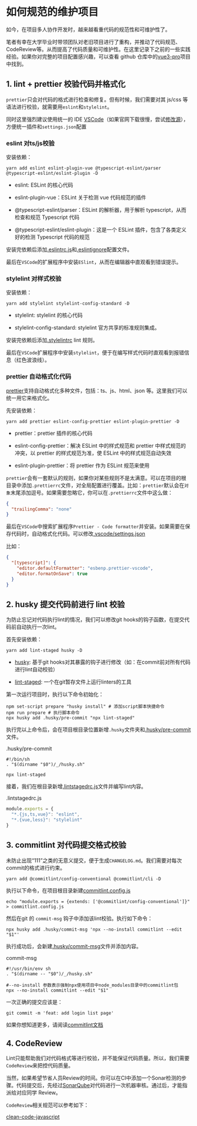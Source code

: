 # 如何规范的维护项目

如今，在项目多人协作开发时，越来越看重代码的规范性和可维护性了。

笔者有幸在大学毕业时带领团队对老旧项目进行了重构，并推动了代码规范、CodeReview等。从而提高了代码质量和可维护性。在这里记录下之前的一些实践经验。如果你对完整的项目配置感兴趣，可以查看 github 仓库中的[vue3-pro](https://github.com/kerwin-ly/vue3-pro)项目中找到。

## 1. lint + prettier 校验代码并格式化

`prettier`只会对代码的格式进行检查和修复。但有时候，我们需要对其 js/css 等语法进行校验，就需要用`eslint`和`stylelint`。

同时这里强烈建议使用统一的 IDE [VSCode](https://code.visualstudio.com/)（如果官网下载很慢，尝试[修改源](https://zhuanlan.zhihu.com/p/112215618)），方便统一插件和`settings.json`配置

### eslint 对ts/js校验

安装依赖：

```shell
yarn add eslint eslint-plugin-vue @typescript-eslint/parser @typescript-eslint/eslint-plugin -D
```

- eslint: ESLint 的核心代码

- eslint-plugin-vue：ESLint 关于检测 vue 代码规范的插件

- @typescript-eslint/parser：ESLint 的解析器，用于解析 typescript，从而检查和规范 Typescript 代码

- @typescript-eslint/eslint-plugin：这是一个 ESLint 插件，包含了各类定义好的检测 Typescript 代码的规范

安装完依赖后添加[.eslintrc.js](https://github.com/kerwin-ly/vue3-pro/blob/master/.eslintrc.js)和[.eslintignore](https://github.com/kerwin-ly/vue3-pro/blob/master/.eslintignore)配置文件。

最后在`VSCode`的扩展程序中安装`ESlint`，从而在编辑器中直观看到错误提示。

### stylelint 对样式校验

安装依赖：

```shell
yarn add stylelint stylelint-config-standard -D
```

- stylelint: stylelint 的核心代码

- stylelint-config-standard: stylelint 官方共享的标准规则集成。

安装完依赖后添加[.stylelintrc](https://github.com/kerwin-ly/vue3-pro/blob/master/.stylelintrc) lint 规则。

最后在`VSCode`扩展程序中安装`stylelint`，便于在编写样式代码时直观看到报错信息（红色波浪线）。

### prettier 自动格式化代码

[prettier](https://prettier.io/)支持自动格式化多种文件，包括：ts、js、html、json 等。这里我们可以统一用它来格式化。

先安装依赖：

```shell
yarn add prettier eslint-config-prettier eslint-plugin-prettier -D
```

- prettier：prettier 插件的核心代码

- eslint-config-prettier：解决 ESLint 中的样式规范和 prettier 中样式规范的冲突，以 prettier 的样式规范为准，使 ESLint 中的样式规范自动失效

- eslint-plugin-prettier：将 prettier 作为 ESLint 规范来使用

`prettier`会有一套默认的规则，如果你对某些规则不是太满意。可以在项目的根目录中添加`.prettierrc`文件，对全局配置进行覆盖。比如：`prettier`默认会在`对象`末尾添加逗号。如果需要忽略它，你可以在`.prettierrc`文件中这么做：

```json
{
  "trailingComma": "none"
}
```

最后在`VSCode`中搜索扩展程序`Prettier - Code formatter`并安装。如果需要在保存代码时，自动格式化代码。可以修改[.vscode/settings.json](https://github.com/kerwin-ly/vue3-pro/blob/master/.vscode/settings.json)

比如：

```json
{
  "[typescript]": {
    "editor.defaultFormatter": "esbenp.prettier-vscode",
    "editor.formatOnSave": true
  }
}
```

## 2. husky 提交代码前进行 lint 校验

为防止忘记对代码执行lint的情况，我们可以修改git hooks的钩子函数，在提交代码前自动执行一次lint。

首先安装依赖：

```shell
yarn add lint-staged husky -D
```

* [husky](https://github.com/typicode/husky): 基于git hooks对其暴露的钩子进行修改（如：在commit前对所有代码进行lint自动校验）

* [lint-staged](https://github.com/okonet/lint-staged): 一个在git暂存文件上运行linters的工具

第一次运行项目时，执行以下命令初始化：

```shell
npm set-script prepare "husky install" # 添加script脚本快捷命令
npm run prepare # 执行脚本命令
npx husky add .husky/pre-commit "npx lint-staged"
```

执行完以上命令后，会在项目根目录位置新增`.husky`文件夹和[.husky/pre-commit](https://github.com/kerwin-ly/vue3-pro/blob/master/.husky/pre-commit)文件。

.husky/pre-commit
```shell
#!/bin/sh
. "$(dirname "$0")/_/husky.sh"

npx lint-staged
```

接着，我们在根目录新增[.lintstagedrc.js](https://github.com/kerwin-ly/vue3-pro/blob/master/.lintstagedrc.js)文件并编写lint内容。

.lintstagedrc.js
```js
module.exports = {
  "*.{js,ts,vue}": "eslint",
  "*.{vue,less}": "stylelint"
}
```

## 3. commitlint 对代码提交格式校验

未防止出现“111”之类的无意义提交，便于生成`CHANGELOG.md`。我们需要对每次commit的格式进行约束。

```shell
yarn add @commitlint/config-conventional @commitlint/cli -D
```

执行以下命令，在项目根目录新建[commitlint.config.js](https://github.com/kerwin-ly/vue3-pro/blob/master/commitlint.config.js)

```shell
echo "module.exports = {extends: ['@commitlint/config-conventional']}" > commitlint.config.js
```
 
然后在git 的 `commit-msg` 钩子中添加该lint校验。执行如下命令：

```shell
npx husky add .husky/commit-msg 'npx --no-install commitlint --edit "$1"' 
```

执行成功后，会新建[.husky/commit-msg](https://github.com/kerwin-ly/vue3-pro/blob/master/.husky/commit-msg)文件并添加内容。

commit-msg
```shell
#!/usr/bin/env sh
. "$(dirname -- "$0")/_/husky.sh"

#--no-install 参数表示强制npx使用项目中node_modules目录中的commitlint包
npx --no-install commitlint --edit "$1"
```

一次正确的提交应该是：

```shell
git commit -m 'feat: add login list page'
```

如果你想知道更多，请阅读[commitlint文档](https://github.com/conventional-changelog/commitlint#config)

## 4. CodeReview

Lint只能帮助我们对代码格式等进行校验，并不能保证代码质量。所以，我们需要`CodeReview`来把控代码质量。

当然，如果希望节省人员Review的时间。你可以在CI中添加一个Sonar检测的步骤。代码提交后，先经过[SonarQube](https://www.sonarqube.org/)对代码进行一次机器审核。通过后，才能指派给对应同学 Review。

`CodeReview`相关规范可以参考如下：

[clean-code-javascript](https://github.com/ryanmcdermott/clean-code-javascript)
